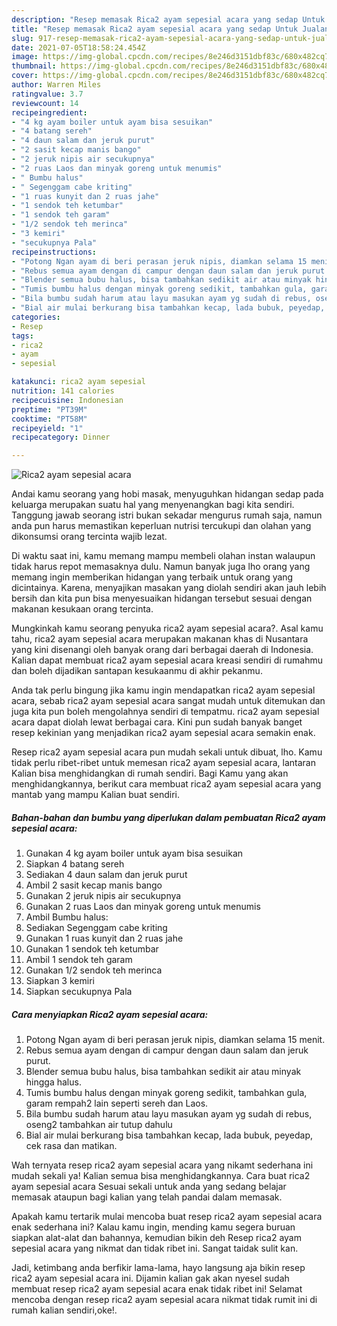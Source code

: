 ```yaml
---
description: "Resep memasak Rica2 ayam sepesial acara yang sedap Untuk Jualan"
title: "Resep memasak Rica2 ayam sepesial acara yang sedap Untuk Jualan"
slug: 917-resep-memasak-rica2-ayam-sepesial-acara-yang-sedap-untuk-jualan
date: 2021-07-05T18:58:24.454Z
image: https://img-global.cpcdn.com/recipes/8e246d3151dbf83c/680x482cq70/rica2-ayam-sepesial-acara-foto-resep-utama.jpg
thumbnail: https://img-global.cpcdn.com/recipes/8e246d3151dbf83c/680x482cq70/rica2-ayam-sepesial-acara-foto-resep-utama.jpg
cover: https://img-global.cpcdn.com/recipes/8e246d3151dbf83c/680x482cq70/rica2-ayam-sepesial-acara-foto-resep-utama.jpg
author: Warren Miles
ratingvalue: 3.7
reviewcount: 14
recipeingredient:
- "4 kg ayam boiler untuk ayam bisa sesuikan"
- "4 batang sereh"
- "4 daun salam dan jeruk purut"
- "2 sasit kecap manis bango"
- "2 jeruk nipis air secukupnya"
- "2 ruas Laos dan minyak goreng untuk menumis"
- " Bumbu halus"
- " Segenggam cabe kriting"
- "1 ruas kunyit dan 2 ruas jahe"
- "1 sendok teh ketumbar"
- "1 sendok teh garam"
- "1/2 sendok teh merinca"
- "3 kemiri"
- "secukupnya Pala"
recipeinstructions:
- "Potong Ngan ayam di beri perasan jeruk nipis, diamkan selama 15 menit."
- "Rebus semua ayam dengan di campur dengan daun salam dan jeruk purut."
- "Blender semua bubu halus, bisa tambahkan sedikit air atau minyak hingga halus."
- "Tumis bumbu halus dengan minyak goreng sedikit, tambahkan gula, garam rempah2 lain seperti sereh dan Laos."
- "Bila bumbu sudah harum atau layu masukan ayam yg sudah di rebus, oseng2 tambahkan air tutup dahulu"
- "Bial air mulai berkurang bisa tambahkan kecap, lada bubuk, peyedap, cek rasa dan matikan."
categories:
- Resep
tags:
- rica2
- ayam
- sepesial

katakunci: rica2 ayam sepesial 
nutrition: 141 calories
recipecuisine: Indonesian
preptime: "PT39M"
cooktime: "PT58M"
recipeyield: "1"
recipecategory: Dinner

---
```



![Rica2 ayam sepesial acara](https://img-global.cpcdn.com/recipes/8e246d3151dbf83c/680x482cq70/rica2-ayam-sepesial-acara-foto-resep-utama.jpg)

Andai kamu seorang yang hobi masak, menyuguhkan hidangan sedap pada keluarga merupakan suatu hal yang menyenangkan bagi kita sendiri. Tanggung jawab seorang istri bukan sekadar mengurus rumah saja, namun anda pun harus memastikan keperluan nutrisi tercukupi dan olahan yang dikonsumsi orang tercinta wajib lezat.

Di waktu  saat ini, kamu memang mampu membeli olahan instan walaupun tidak harus repot memasaknya dulu. Namun banyak juga lho orang yang memang ingin memberikan hidangan yang terbaik untuk orang yang dicintainya. Karena, menyajikan masakan yang diolah sendiri akan jauh lebih bersih dan kita pun bisa menyesuaikan hidangan tersebut sesuai dengan makanan kesukaan orang tercinta. 



Mungkinkah kamu seorang penyuka rica2 ayam sepesial acara?. Asal kamu tahu, rica2 ayam sepesial acara merupakan makanan khas di Nusantara yang kini disenangi oleh banyak orang dari berbagai daerah di Indonesia. Kalian dapat membuat rica2 ayam sepesial acara kreasi sendiri di rumahmu dan boleh dijadikan santapan kesukaanmu di akhir pekanmu.

Anda tak perlu bingung jika kamu ingin mendapatkan rica2 ayam sepesial acara, sebab rica2 ayam sepesial acara sangat mudah untuk ditemukan dan juga kita pun boleh mengolahnya sendiri di tempatmu. rica2 ayam sepesial acara dapat diolah lewat berbagai cara. Kini pun sudah banyak banget resep kekinian yang menjadikan rica2 ayam sepesial acara semakin enak.

Resep rica2 ayam sepesial acara pun mudah sekali untuk dibuat, lho. Kamu tidak perlu ribet-ribet untuk memesan rica2 ayam sepesial acara, lantaran Kalian bisa menghidangkan di rumah sendiri. Bagi Kamu yang akan menghidangkannya, berikut cara membuat rica2 ayam sepesial acara yang mantab yang mampu Kalian buat sendiri.

<!--inarticleads1-->

##### Bahan-bahan dan bumbu yang diperlukan dalam pembuatan Rica2 ayam sepesial acara:

1. Gunakan 4 kg ayam boiler untuk ayam bisa sesuikan
1. Siapkan 4 batang sereh
1. Sediakan 4 daun salam dan jeruk purut
1. Ambil 2 sasit kecap manis bango
1. Gunakan 2 jeruk nipis air secukupnya
1. Gunakan 2 ruas Laos dan minyak goreng untuk menumis
1. Ambil  Bumbu halus:
1. Sediakan  Segenggam cabe kriting
1. Gunakan 1 ruas kunyit dan 2 ruas jahe
1. Gunakan 1 sendok teh ketumbar
1. Ambil 1 sendok teh garam
1. Gunakan 1/2 sendok teh merinca
1. Siapkan 3 kemiri
1. Siapkan secukupnya Pala




<!--inarticleads2-->

##### Cara menyiapkan Rica2 ayam sepesial acara:

1. Potong Ngan ayam di beri perasan jeruk nipis, diamkan selama 15 menit.
1. Rebus semua ayam dengan di campur dengan daun salam dan jeruk purut.
1. Blender semua bubu halus, bisa tambahkan sedikit air atau minyak hingga halus.
1. Tumis bumbu halus dengan minyak goreng sedikit, tambahkan gula, garam rempah2 lain seperti sereh dan Laos.
1. Bila bumbu sudah harum atau layu masukan ayam yg sudah di rebus, oseng2 tambahkan air tutup dahulu
1. Bial air mulai berkurang bisa tambahkan kecap, lada bubuk, peyedap, cek rasa dan matikan.




Wah ternyata resep rica2 ayam sepesial acara yang nikamt sederhana ini mudah sekali ya! Kalian semua bisa menghidangkannya. Cara buat rica2 ayam sepesial acara Sesuai sekali untuk anda yang sedang belajar memasak ataupun bagi kalian yang telah pandai dalam memasak.

Apakah kamu tertarik mulai mencoba buat resep rica2 ayam sepesial acara enak sederhana ini? Kalau kamu ingin, mending kamu segera buruan siapkan alat-alat dan bahannya, kemudian bikin deh Resep rica2 ayam sepesial acara yang nikmat dan tidak ribet ini. Sangat taidak sulit kan. 

Jadi, ketimbang anda berfikir lama-lama, hayo langsung aja bikin resep rica2 ayam sepesial acara ini. Dijamin kalian gak akan nyesel sudah membuat resep rica2 ayam sepesial acara enak tidak ribet ini! Selamat mencoba dengan resep rica2 ayam sepesial acara nikmat tidak rumit ini di rumah kalian sendiri,oke!.

